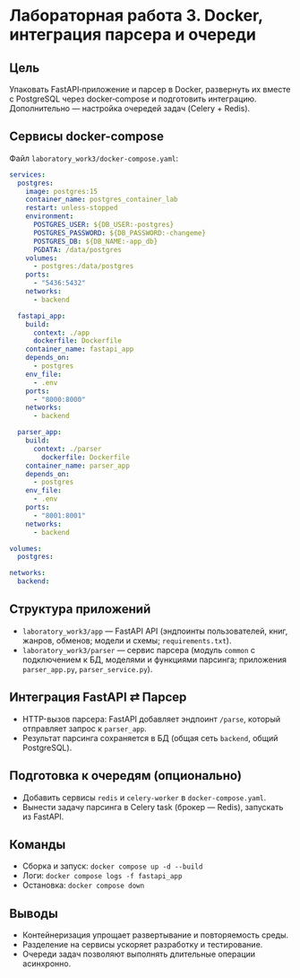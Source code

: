 # Лабораторная работа 3. Docker, интеграция парсера и очереди

## Цель
Упаковать FastAPI‑приложение и парсер в Docker, развернуть их вместе с PostgreSQL через docker‑compose и подготовить интеграцию. Дополнительно — настройка очередей задач (Celery + Redis).

## Сервисы docker-compose
Файл `laboratory_work3/docker-compose.yaml`:

```yaml
services:
  postgres:
    image: postgres:15
    container_name: postgres_container_lab
    restart: unless-stopped
    environment:
      POSTGRES_USER: ${DB_USER:-postgres}
      POSTGRES_PASSWORD: ${DB_PASSWORD:-changeme}
      POSTGRES_DB: ${DB_NAME:-app_db}
      PGDATA: /data/postgres
    volumes:
      - postgres:/data/postgres
    ports:
      - "5436:5432"
    networks:
      - backend

  fastapi_app:
    build:
      context: ./app
      dockerfile: Dockerfile
    container_name: fastapi_app
    depends_on:
      - postgres
    env_file:
      - .env
    ports:
      - "8000:8000"
    networks:
      - backend

  parser_app:
    build:
      context: ./parser
    	dockerfile: Dockerfile
    container_name: parser_app
    depends_on:
      - postgres
    env_file:
      - .env
    ports:
      - "8001:8001"
    networks:
      - backend

volumes:
  postgres:

networks:
  backend:
```

## Структура приложений
- `laboratory_work3/app` — FastAPI API (эндпоинты пользователей, книг, жанров, обменов; модели и схемы; `requirements.txt`).
- `laboratory_work3/parser` — сервис парсера (модуль `common` с подключением к БД, моделями и функциями парсинга; приложения `parser_app.py`, `parser_service.py`).

## Интеграция FastAPI ⇄ Парсер
- HTTP-вызов парсера: FastAPI добавляет эндпоинт `/parse`, который отправляет запрос к `parser_app`.
- Результат парсинга сохраняется в БД (общая сеть `backend`, общий PostgreSQL).

## Подготовка к очередям (опционально)
- Добавить сервисы `redis` и `celery-worker` в `docker-compose.yaml`.
- Вынести задачу парсинга в Celery task (брокер — Redis), запускать из FastAPI.

## Команды
- Сборка и запуск: `docker compose up -d --build`
- Логи: `docker compose logs -f fastapi_app`
- Остановка: `docker compose down`

## Выводы
- Контейнеризация упрощает развертывание и повторяемость среды.
- Разделение на сервисы ускоряет разработку и тестирование.
- Очереди задач позволяют выполнять длительные операции асинхронно.
